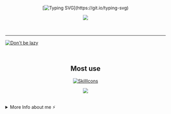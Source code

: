 <div align="center">

[![Typing SVG](https://readme-typing-svg.demolab.com?font=Nunito&weight=800&size=28&duration=3000&pause=1000&color=F791BF&center=true&width=460&lines=Hi!;Welcome+to+Cloudwhile+Profile!;Happy+Comes+From+Interests!)](https://git.io/typing-svg)



![](https://github-readme-stats.vercel.app/api?username=cloudwhile&theme=dracula)



<!--[![Top Langs](https://github-readme-stats.vercel.app/api/top-langs/?username=cloudwhile&layout=compact)](#)-->
</div>
<br/><hr/>
  
[![Don't be lazy](https://github-readme-activity-graph.vercel.app/graph?username=cloudwhile&theme=rogue&hide_border=true&custom_title=Working%20Times)](https://github.com/cloudwhile)

<!--[![Star History Chart](https://api.star-history.com/svg?repos=cloudwhile/tpcl&type=Timeline)](https://github.com/cloudwhile/tpcl)-->
<br/>
<div align="center">

## Most use
[![SkillIcons](https://skillicons.dev/icons?i=c,cpp,py,php,html,js,css,tailwind,vue,ts)](https://skillicons.dev) 

![](https://github-readme-stats.vercel.app/api/top-langs?username=cloudwhile&layout=compact&langs_count=8&theme=dracula)
</div>
<br/>
<details>
  <summary>More Info about me ⚡</summary>
  <br/>

<!--START_SECTION:waka-->
![Code Time](http://img.shields.io/badge/Code%20Time-147%20hrs%2040%20mins-blue)

![Lines of code](https://img.shields.io/badge/From%20Hello%20World%20I%27ve%20Written-34.3%20thousand%20lines%20of%20code-blue)

**I'm a Night 🦉** 

```text
🌞 Morning                23 commits          ██░░░░░░░░░░░░░░░░░░░░░░░   09.35 % 
🌆 Daytime                60 commits          ██████░░░░░░░░░░░░░░░░░░░   24.39 % 
🌃 Evening                162 commits         ████████████████░░░░░░░░░   65.85 % 
🌙 Night                  1 commits           ░░░░░░░░░░░░░░░░░░░░░░░░░   00.41 % 
```
📅 **I'm Most Productive on Friday** 

```text
Monday                   17 commits          ██░░░░░░░░░░░░░░░░░░░░░░░   06.91 % 
Tuesday                  16 commits          ██░░░░░░░░░░░░░░░░░░░░░░░   06.50 % 
Wednesday                48 commits          █████░░░░░░░░░░░░░░░░░░░░   19.51 % 
Thursday                 24 commits          ██░░░░░░░░░░░░░░░░░░░░░░░   09.76 % 
Friday                   63 commits          ██████░░░░░░░░░░░░░░░░░░░   25.61 % 
Saturday                 57 commits          ██████░░░░░░░░░░░░░░░░░░░   23.17 % 
Sunday                   21 commits          ██░░░░░░░░░░░░░░░░░░░░░░░   08.54 % 
```


📊 **This Week I Spent My Time On** 

```text
🕑︎ Time Zone: Asia/Shanghai

💬 Programming Languages: 
Python                   2 hrs 48 mins       █████████████████████░░░░   85.76 % 
HTML                     10 mins             █░░░░░░░░░░░░░░░░░░░░░░░░   05.24 % 
CSV                      6 mins              █░░░░░░░░░░░░░░░░░░░░░░░░   03.12 % 
C                        4 mins              █░░░░░░░░░░░░░░░░░░░░░░░░   02.39 % 
RPMSpec                  2 mins              ░░░░░░░░░░░░░░░░░░░░░░░░░   01.47 % 

🔥 Editors: 
VS Code                  2 hrs 33 mins       ████████████████████░░░░░   78.08 % 
Cursor                   43 mins             █████░░░░░░░░░░░░░░░░░░░░   21.92 % 
```

**I Mostly Code in Python** 

```text
Python                   2 repos             ██████░░░░░░░░░░░░░░░░░░░   25.00 % 
C++                      2 repos             ██████░░░░░░░░░░░░░░░░░░░   25.00 % 
Java                     1 repo              ███░░░░░░░░░░░░░░░░░░░░░░   12.50 % 
JavaScript               1 repo              ███░░░░░░░░░░░░░░░░░░░░░░   12.50 % 
Vue                      1 repo              ███░░░░░░░░░░░░░░░░░░░░░░   12.50 % 
```



**Timeline**

![Lines of Code chart](https://raw.githubusercontent.com/Cloudwhile/Cloudwhile/main/assets/bar_graph.png)


<!--END_SECTION:waka-->
</details>

